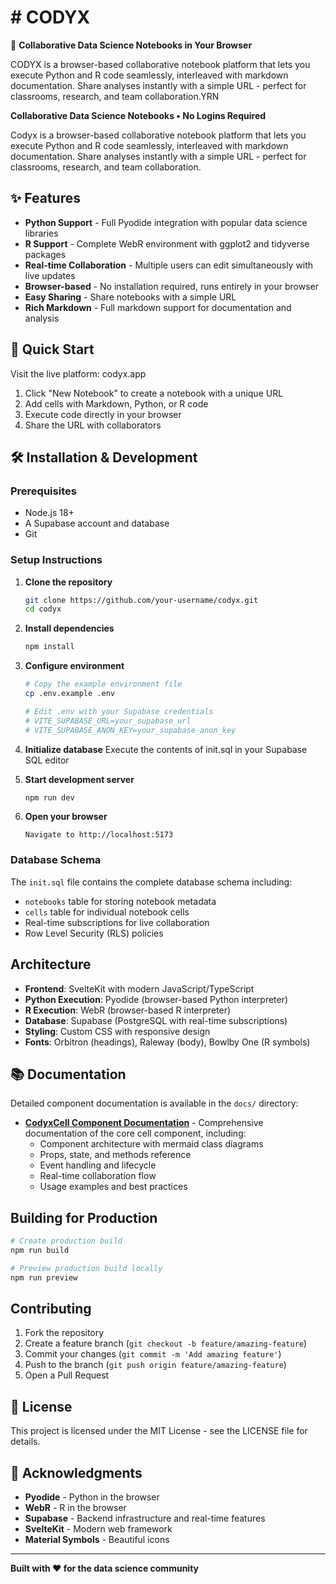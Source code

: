 # # CODYX 

🚀 **Collaborative Data Science Notebooks in Your Browser**

CODYX is a browser-based collaborative notebook platform that lets you execute Python and R code seamlessly, interleaved with markdown documentation. Share analyses instantly with a simple URL - perfect for classrooms, research, and team collaboration.YRN 

**Collaborative Data Science Notebooks • No Logins Required**

Codyx is a browser-based collaborative notebook platform that lets you execute Python and R code seamlessly, interleaved with markdown documentation. Share analyses instantly with a simple URL - perfect for classrooms, research, and team collaboration.

## ✨ Features

- **Python Support** - Full Pyodide integration with popular data science libraries
- **R Support** - Complete WebR environment with ggplot2 and tidyverse packages  
- **Real-time Collaboration** - Multiple users can edit simultaneously with live updates
- **Browser-based** - No installation required, runs entirely in your browser
- **Easy Sharing** - Share notebooks with a simple URL
- **Rich Markdown** - Full markdown support for documentation and analysis

## 🚀 Quick Start

Visit the live platform: codyx.app

1. Click "New Notebook" to create a notebook with a unique URL
2. Add cells with Markdown, Python, or R code
3. Execute code directly in your browser
4. Share the URL with collaborators

## 🛠️ Installation & Development

### Prerequisites
- Node.js 18+ 
- A Supabase account and database
- Git

### Setup Instructions

1. **Clone the repository**
   ```sh
   git clone https://github.com/your-username/codyx.git
   cd codyx
   ```

2. **Install dependencies**
   ```sh
   npm install
   ```

3. **Configure environment**
   ```sh
   # Copy the example environment file
   cp .env.example .env
   
   # Edit .env with your Supabase credentials
   # VITE_SUPABASE_URL=your_supabase_url
   # VITE_SUPABASE_ANON_KEY=your_supabase_anon_key
   ```

4. **Initialize database**
   Execute the contents of init.sql in your Supabase SQL editor


5. **Start development server**
   ```sh
   npm run dev
   ```

6. **Open your browser**
   ```
   Navigate to http://localhost:5173
   ```

### Database Schema

The `init.sql` file contains the complete database schema including:
- `notebooks` table for storing notebook metadata
- `cells` table for individual notebook cells
- Real-time subscriptions for live collaboration
- Row Level Security (RLS) policies

## Architecture

- **Frontend**: SvelteKit with modern JavaScript/TypeScript
- **Python Execution**: Pyodide (browser-based Python interpreter)
- **R Execution**: WebR (browser-based R interpreter) 
- **Database**: Supabase (PostgreSQL with real-time subscriptions)
- **Styling**: Custom CSS with responsive design
- **Fonts**: Orbitron (headings), Raleway (body), Bowlby One (R symbols)

## 📚 Documentation

Detailed component documentation is available in the `docs/` directory:

- **[CodyxCell Component Documentation](docs/CodyxCell-Component-Documentation.md)** - Comprehensive documentation of the core cell component, including:
  - Component architecture with mermaid class diagrams
  - Props, state, and methods reference
  - Event handling and lifecycle
  - Real-time collaboration flow
  - Usage examples and best practices

## Building for Production

```sh
# Create production build
npm run build

# Preview production build locally
npm run preview
```

## Contributing

1. Fork the repository
2. Create a feature branch (`git checkout -b feature/amazing-feature`)
3. Commit your changes (`git commit -m 'Add amazing feature'`)
4. Push to the branch (`git push origin feature/amazing-feature`)
5. Open a Pull Request

## 📄 License

This project is licensed under the MIT License - see the LICENSE file for details.

## 🙏 Acknowledgments

- **Pyodide** - Python in the browser
- **WebR** - R in the browser  
- **Supabase** - Backend infrastructure and real-time features
- **SvelteKit** - Modern web framework
- **Material Symbols** - Beautiful icons

---

**Built with ❤️ for the data science community**
